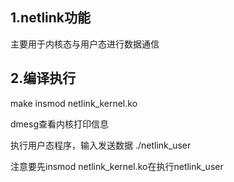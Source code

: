 ## 1.netlink功能  
主要用于内核态与用户态进行数据通信

## 2.编译执行
make
insmod netlink_kernel.ko

dmesg查看内核打印信息

执行用户态程序，输入发送数据
./netlink_user

注意要先insmod netlink_kernel.ko在执行netlink_user
